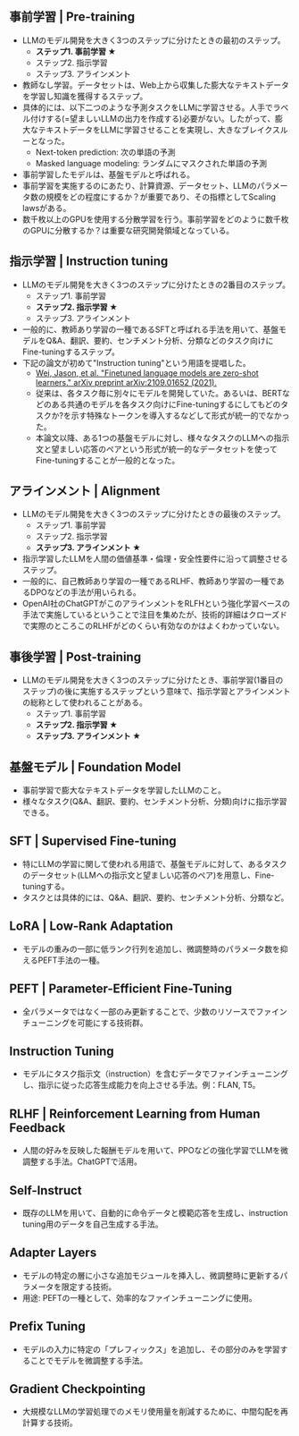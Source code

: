 <!-- 記事URL:https://github.com/takata150802/tech_glossary/blob/main/output/ai/llm-training.md# -->

## 事前学習 | Pre-training
- LLMのモデル開発を大きく3つのステップに分けたときの最初のステップ。
  - **ステップ1. 事前学習 ★**
  - ステップ2. 指示学習
  - ステップ3. アラインメント
- 教師なし学習。データセットは、Web上から収集した膨大なテキストデータを学習し知識を獲得するステップ。
- 具体的には、以下二つのような予測タスクをLLMに学習させる。人手でラベル付けする(=望ましいLLMの出力を作成する)必要がない。したがって、膨大なテキストデータをLLMに学習させることを実現し、大きなブレイクスルーとなった。
  - Next-token prediction: 次の単語の予測
  - Masked language modeling: ランダムにマスクされた単語の予測
- 事前学習したモデルは、基盤モデルと呼ばれる。
- 事前学習を実施するのにあたり、計算資源、データセット、LLMのパラメータ数の規模をどの程度にするか？が重要であり、その指標としてScaling lawsがある。
- 数千枚以上のGPUを使用する分散学習を行う。事前学習をどのように数千枚のGPUに分散するか？は重要な研究開発領域となっている。

## 指示学習 | Instruction tuning
- LLMのモデル開発を大きく3つのステップに分けたときの2番目のステップ。
  - ステップ1. 事前学習
  - **ステップ2. 指示学習 ★**
  - ステップ3. アラインメント
- 一般的に、教師あり学習の一種であるSFTと呼ばれる手法を用いて、基盤モデルをQ&A、翻訳、要約、センチメント分析、分類などのタスク向けにFine-tuningするステップ。
- 下記の論文が初めて"Instruction tuning"という用語を提唱した。
  - <a href="https://arxiv.org/abs/2109.01652"> Wei, Jason, et al. "Finetuned language models are zero-shot learners." arXiv preprint arXiv:2109.01652 (2021). </a>
  - 従来は、各タスク毎に別々にモデルを開発していた。あるいは、BERTなどのある共通のモデルを各タスク向けにFine-tuningするにしてもどのタスクか?を示す特殊なトークンを導入するなどして形式が統一的でなかった。
  - 本論文以降、ある1つの基盤モデルに対し、様々なタスクのLLMへの指示文と望ましい応答のペアという形式が統一的なデータセットを使ってFine-tuningすることが一般的となった。

## アラインメント | Alignment
- LLMのモデル開発を大きく3つのステップに分けたときの最後のステップ。
  - ステップ1. 事前学習
  - ステップ2. 指示学習
  - **ステップ3. アラインメント ★**
- 指示学習したLLMを人間の価値基準・倫理・安全性要件に沿って調整させるステップ。
- 一般的に、自己教師あり学習の一種であるRLHF、教師あり学習の一種であるDPOなどの手法が用いられる。
- OpenAI社のChatGPTがこのアラインメントをRLFHという強化学習ベースの手法で実施しているということで注目を集めたが、技術的詳細はクローズドで実際のところこのRLHFがどのくらい有効なのかはよくわかっていない。

## 事後学習 | Post-training
- LLMのモデル開発を大きく3つのステップに分けたとき、事前学習(1番目のステップ)の後に実施するステップという意味で、指示学習とアラインメントの総称として使われることがある。
  - ステップ1. 事前学習
  - **ステップ2. 指示学習 ★**
  - **ステップ3. アラインメント ★**

## 基盤モデル | Foundation Model
- 事前学習で膨大なテキストデータを学習したLLMのこと。
- 様々なタスク(Q&A、翻訳、要約、センチメント分析、分類)向けに指示学習できる。

## SFT | Supervised Fine-tuning
- 特にLLMの学習に関して使われる用語で、基盤モデルに対して、あるタスクのデータセット(LLMへの指示文と望ましい応答のペア)を用意し、Fine-tuningする。
- タスクとは具体的には、Q&A、翻訳、要約、センチメント分析、分類など。

## LoRA | Low-Rank Adaptation
- モデルの重みの一部に低ランク行列を追加し、微調整時のパラメータ数を抑えるPEFT手法の一種。

## PEFT | Parameter-Efficient Fine-Tuning
- 全パラメータではなく一部のみ更新することで、少数のリソースでファインチューニングを可能にする技術群。

## Instruction Tuning
- モデルにタスク指示文（instruction）を含むデータでファインチューニングし、指示に従った応答生成能力を向上させる手法。例：FLAN, T5。

## RLHF | Reinforcement Learning from Human Feedback
- 人間の好みを反映した報酬モデルを用いて、PPOなどの強化学習でLLMを微調整する手法。ChatGPTで活用。

## Self-Instruct
- 既存のLLMを用いて、自動的に命令データと模範応答を生成し、instruction tuning用のデータを自己生成する手法。

## Adapter Layers
- モデルの特定の層に小さな追加モジュールを挿入し、微調整時に更新するパラメータを限定する技術。
- 用途: PEFTの一種として、効率的なファインチューニングに使用。

## Prefix Tuning
- モデルの入力に特定の「プレフィックス」を追加し、その部分のみを学習することでモデルを微調整する手法。

## Gradient Checkpointing
- 大規模なLLMの学習処理でのメモリ使用量を削減するために、中間勾配を再計算する技術。
